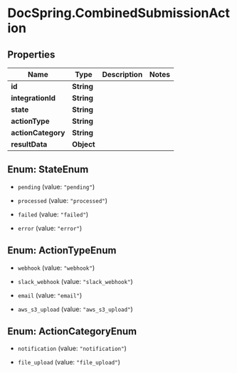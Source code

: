 # DocSpring.CombinedSubmissionAction

## Properties

Name | Type | Description | Notes
------------ | ------------- | ------------- | -------------
**id** | **String** |  | 
**integrationId** | **String** |  | 
**state** | **String** |  | 
**actionType** | **String** |  | 
**actionCategory** | **String** |  | 
**resultData** | **Object** |  | 



## Enum: StateEnum


* `pending` (value: `"pending"`)

* `processed` (value: `"processed"`)

* `failed` (value: `"failed"`)

* `error` (value: `"error"`)





## Enum: ActionTypeEnum


* `webhook` (value: `"webhook"`)

* `slack_webhook` (value: `"slack_webhook"`)

* `email` (value: `"email"`)

* `aws_s3_upload` (value: `"aws_s3_upload"`)





## Enum: ActionCategoryEnum


* `notification` (value: `"notification"`)

* `file_upload` (value: `"file_upload"`)




